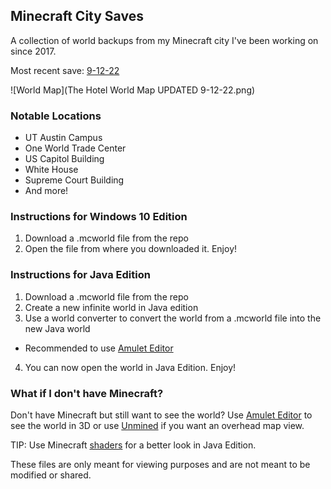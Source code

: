 ## Minecraft City Saves

A collection of world backups from my Minecraft city I've been working on since 2017.

Most recent save: [9-12-22](https://github.com/yuddanti/Minecraft-City/blob/bc562594a1e53f6c489b3419d83b94cccc8295c1/The%20Hotel%209-12-22.mcworld)

![World Map](The Hotel World Map UPDATED 9-12-22.png)

### Notable Locations
- UT Austin Campus
- One World Trade Center
- US Capitol Building
- White House
- Supreme Court Building
- And more!

### Instructions for Windows 10 Edition
1. Download a .mcworld file from the repo
2. Open the file from where you downloaded it. Enjoy!

### Instructions for Java Edition
1. Download a .mcworld file from the repo
2. Create a new infinite world in Java edition
3. Use a world converter to convert the world from a .mcworld file into the new Java world
- Recommended to use [Amulet Editor](https://www.amuletmc.com/)
4. You can now open the world in Java Edition. Enjoy!

### What if I don't have Minecraft?
Don't have Minecraft but still want to see the world? Use [Amulet Editor](https://www.amuletmc.com/) to see the world in 3D
or use [Unmined](https://unmined.net/) if you want an overhead map view.

TIP: Use Minecraft [shaders](https://sildurs-shaders.github.io/downloads/) for a better look in Java Edition.

These files are only meant for viewing purposes and are not meant to be modified or shared.

